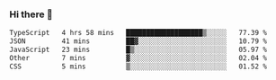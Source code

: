 ### Hi there 👋

<!--
**zhengis-alinur/zhengis-alinur** is a ✨ _special_ ✨ repository because its `README.md` (this file) appears on your GitHub profile.

Here are some ideas to get you started:

- 🔭 I’m currently working on ...
- 🌱 I’m currently learning ...
- 👯 I’m looking to collaborate on ...
- 🤔 I’m looking for help with ...
- 💬 Ask me about ...
- 📫 How to reach me: ...
- 😄 Pronouns: ...
- ⚡ Fun fact: ...
-->

<!--START_SECTION:waka-->

```txt
TypeScript   4 hrs 58 mins   ███████████████████▒░░░░░   77.39 %
JSON         41 mins         ██▓░░░░░░░░░░░░░░░░░░░░░░   10.79 %
JavaScript   23 mins         █▒░░░░░░░░░░░░░░░░░░░░░░░   05.97 %
Other        7 mins          ▓░░░░░░░░░░░░░░░░░░░░░░░░   02.04 %
CSS          5 mins          ▒░░░░░░░░░░░░░░░░░░░░░░░░   01.52 %
```

<!--END_SECTION:waka-->
